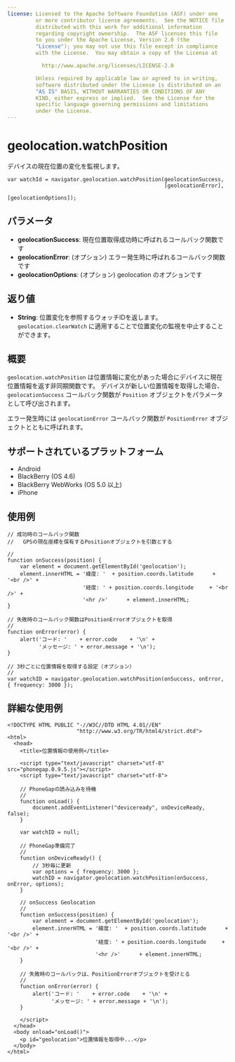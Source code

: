 ```yaml
---
license: Licensed to the Apache Software Foundation (ASF) under one
         or more contributor license agreements.  See the NOTICE file
         distributed with this work for additional information
         regarding copyright ownership.  The ASF licenses this file
         to you under the Apache License, Version 2.0 (the
         "License"); you may not use this file except in compliance
         with the License.  You may obtain a copy of the License at

           http://www.apache.org/licenses/LICENSE-2.0

         Unless required by applicable law or agreed to in writing,
         software distributed under the License is distributed on an
         "AS IS" BASIS, WITHOUT WARRANTIES OR CONDITIONS OF ANY
         KIND, either express or implied.  See the License for the
         specific language governing permissions and limitations
         under the License.
---
```


geolocation.watchPosition
=========================
デバイスの現在位置の変化を監視します。


    var watchId = navigator.geolocation.watchPosition(geolocationSuccess,
                                                      [geolocationError],
                                                      [geolocationOptions]);

													  
パラメータ
----------

- __geolocationSuccess__: 現在位置取得成功時に呼ばれるコールバック関数です
- __geolocationError__: (オプション) エラー発生時に呼ばれるコールバック関数です
- __geolocationOptions__: (オプション) geolocation のオプションです

返り値
-------

- __String__: 位置変化を参照するウォッチIDを返します。 `geolocation.clearWatch` に適用することで位置変化の監視を中止することができます。

概要
-----------
`geolocation.watchPosition` は位置情報に変化があった場合にデバイスに現在位置情報を返す非同期関数です。
デバイスが新しい位置情報を取得した場合、 `geolocationSuccess` コールバック関数が `Position` オブジェクトをパラメータとして呼び出されます。

エラー発生時には `geolocationError` コールバック関数が `PositionError` オブジェクトとともに呼ばれます。


サポートされているプラットフォーム
-------------------

- Android
- BlackBerry (OS 4.6)
- BlackBerry WebWorks (OS 5.0 以上)
- iPhone

使用例
-------------

    // 成功時のコールバック関数
    //   GPSの現在座標を保有するPositionオブジェクトを引数とする
    
    //
    function onSuccess(position) {
        var element = document.getElementById('geolocation');
        element.innerHTML = '緯度: '  + position.coords.latitude      + '<br />' +
                            '経度: ' + position.coords.longitude     + '<br />' +
                            '<hr />'      + element.innerHTML;
    }

    // 失敗時のコールバック関数はPositionErrorオブジェクトを取得
    //
    function onError(error) {
        alert('コード: '    + error.code    + '\n' +
              'メッセージ: ' + error.message + '\n');
    }

    // 3秒ごとに位置情報を取得する設定（オプション）
    //
    var watchID = navigator.geolocation.watchPosition(onSuccess, onError, { frequency: 3000 });
    

詳細な使用例
------------

    <!DOCTYPE HTML PUBLIC "-//W3C//DTD HTML 4.01//EN"
                          "http://www.w3.org/TR/html4/strict.dtd">
    <html>
      <head>
        <title>位置情報の使用例</title>

        <script type="text/javascript" charset="utf-8" src="phonegap.0.9.5.js"></script>
        <script type="text/javascript" charset="utf-8">

        // PhoneGapの読み込みを待機
        //
        function onLoad() {
            document.addEventListener("deviceready", onDeviceReady, false);
        }

        var watchID = null;

        // PhoneGap準備完了
        //
        function onDeviceReady() {
            // 3秒毎に更新
            var options = { frequency: 3000 };
            watchID = navigator.geolocation.watchPosition(onSuccess, onError, options);
        }
    
        // onSuccess Geolocation
        //
        function onSuccess(position) {
            var element = document.getElementById('geolocation');
            element.innerHTML = '緯度: '  + position.coords.latitude      + '<br />' +
                                '経度: ' + position.coords.longitude     + '<br />' +
                                '<hr />'      + element.innerHTML;
        }
    
	    // 失敗時のコールバックは、PositionErrorオブジェクトを受けとる
	    //
	    function onError(error) {
	        alert('コード: '    + error.code    + '\n' +
	              'メッセージ: ' + error.message + '\n');
	    }

        </script>
      </head>
      <body onload="onLoad()">
        <p id="geolocation">位置情報を取得中...</p>
      </body>
    </html>
